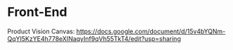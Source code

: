 # Front-End

Product Vision Canvas: https://docs.google.com/document/d/15v4bYQNm-QqYI5KzYE4h778eXINaqyInf9qVh55TkT4/edit?usp=sharing
